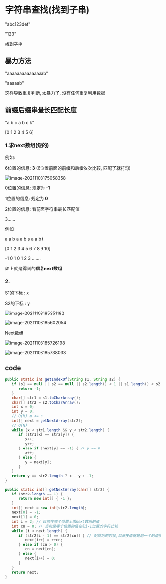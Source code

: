 # 字符串查找(找到子串)

"abc123def"

"123"

找到子串



## 暴力方法

"aaaaaaaaaaaaaaab"

"aaaaab"

这样导致重复判断, 太暴力了, 没有任何重复利用数据



## 前缀后缀串最长匹配长度

"a b c a b c k"

[0 1 2 3 4 5 6]



### 1.求next数组(短的)

例如:

6位置的信息: **3** (6位置前面的前缀和后缀依次比较, 匹配了就打勾)

![image-20211108175058358](https://i.loli.net/2021/11/08/pOnk7JbeLacjBA4.png)

0位置的信息: 规定为 **-1**

1位置的信息: 规定为 **0**

2位置的信息: 看前面字符串最长匹配值

3......



例如

a  a  b  a  a  b  s  a  a  b  t

[0 1 2   3  4  5  6  7  8  9 10]

-1 0 1   0  1  2  3  ........

如上就是得到的**信息next数组**

 ### 2.

S1的下标 : x

S2的下标 : y

![image-20211108185351182](https://i.loli.net/2021/11/08/zyYwVUf9jruRg1K.png)





![image-20211108185602054](https://i.loli.net/2021/11/08/8P7OvVYQFltJZGR.png)



Next数组

![image-20211108185726198](https://i.loli.net/2021/11/08/Smngj12VMUd5GpK.png)

![image-20211108185738033](https://i.loli.net/2021/11/08/Jt3fbWhgM8w6OuH.png)

## code

```java
public static int getIndexOf(String s1, String s2) {
   if (s1 == null || s2 == null || s2.length() < 1 || s1.length() < s2.length()) {
      return -1;
   }
   char[] str1 = s1.toCharArray();
   char[] str2 = s2.toCharArray();
   int x = 0;
   int y = 0;
   // O(M) m <= n
   int[] next = getNextArray(str2);
   // O(N)
   while (x < str1.length && y < str2.length) {
      if (str1[x] == str2[y]) {
         x++;
         y++;
      } else if (next[y] == -1) { // y == 0
         x++;
      } else {
         y = next[y];
      }
   }
   return y == str2.length ? x - y : -1;
}

public static int[] getNextArray(char[] str2) {
   if (str2.length == 1) {
      return new int[] { -1 };
   }
   int[] next = new int[str2.length];
   next[0] = -1;
   next[1] = 0;
   int i = 2; // 目前在哪个位置上求next数组的值
   int cn = 0; // 当前是哪个位置的值在和i-1位置的字符比较
   while (i < next.length) {
      if (str2[i - 1] == str2[cn]) { // 配成功的时候,就直接值就是前一个的值加一
         next[i++] = ++cn;
      } else if (cn > 0) {
         cn = next[cn];
      } else {
         next[i++] = 0;
      }
   }
   return next;
}
```







